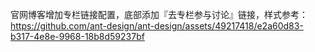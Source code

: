 官网博客增加专栏链接配置，底部添加『去专栏参与讨论』链接，样式参考：https://github.com/ant-design/ant-design/assets/49217418/e2a60d83-b317-4e8e-9968-18b8d59237bf
